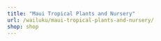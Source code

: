 ```yaml
---
title: "Maui Tropical Plants and Nursery"
url: /wailuku/maui-tropical-plants-and-nursery/
shop: shop
---
```

